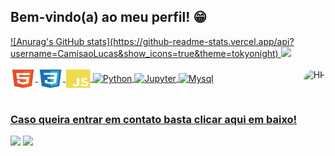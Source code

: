 ## Bem-vindo(a) ao meu perfil! 😁

 <div>
   <a href="https://github.com/CamisaoLucas">
    ![Anurag's GitHub stats](https://github-readme-stats.vercel.app/api?username=CamisaoLucas&show_icons=true&theme=tokyonight)
   <img height="180em" src="https://github-readme-stats.vercel.app/api/top-langs/?username=CamisaoLucas&layout=compact&langs_count=6&theme=tokyonight"/>
</div>
    
<div style="display: inline_block"><br>
  <img align="center" alt="HTML" height="30" width="40" src="https://raw.githubusercontent.com/devicons/devicon/master/icons/html5/html5-original.svg">
  <img align="center" alt="CSS" height="30" width="40" src="https://raw.githubusercontent.com/devicons/devicon/master/icons/css3/css3-original.svg">
  <img align="center" alt="Js" height="30" width="40" src="https://raw.githubusercontent.com/devicons/devicon/master/icons/javascript/javascript-plain.svg">
  <img align="center" alt="Python" height="30" width="40" src="https://cdn.jsdelivr.net/gh/devicons/devicon@latest/icons/python/python-original.svg">
  <img align="center" alt="Jupyter" height="30" width="40" src="https://cdn.jsdelivr.net/gh/devicons/devicon@latest/icons/jupyter/jupyter-original-wordmark.svg">
  <img align="center" alt="Mysql" height="30" width="40" src="https://cdn.jsdelivr.net/gh/devicons/devicon@latest/icons/mysql/mysql-original.svg">
  <img align="right" alt="HP" height="150" style="border-radius:50px;" src="https://i.giphy.com/media/v1.Y2lkPTc5MGI3NjExY2k3ZTJlaHVhbjBhbWU1MXpxYW02YnlxZ3RmdjhxbGdmdmEybHdpayZlcD12MV9pbnRlcm5hbF9naWZfYnlfaWQmY3Q9Zw/9H279yb0blggo/giphy.gif">
</div>
 
<br>
 
### Caso queira entrar em contato basta clicar aqui em baixo!
 
<div> 
  <a href = "mailto:lucascamisao98@gmail.com"><img src="https://img.shields.io/badge/-Gmail-%23333?style=for-the-badge&logo=gmail&logoColor=white" target="_blank"></a>
  <a href="https://www.linkedin.com/in/lucascamisao" target="_blank"><img src="https://img.shields.io/badge/-LinkedIn-%230077B5?style=for-the-badge&logo=linkedin&logoColor=white" target="_blank"></a>
</div>
